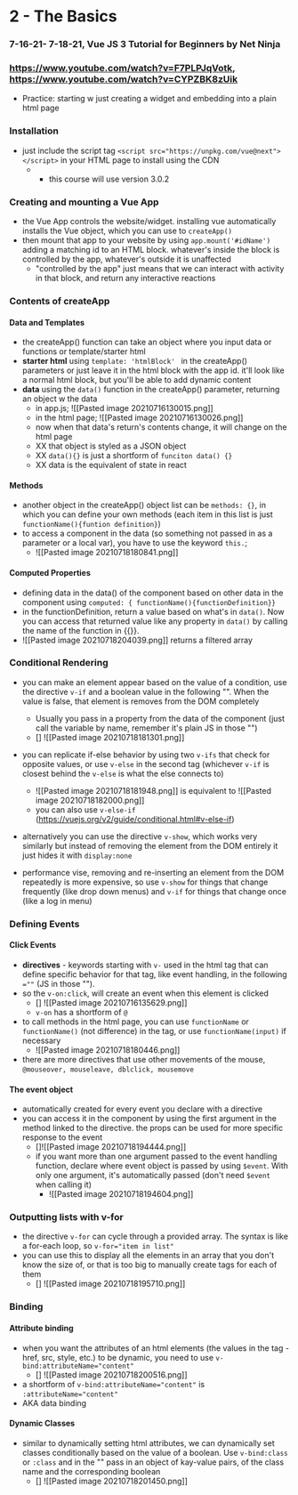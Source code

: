 # 2 - The Basics
###  7-16-21- 7-18-21, Vue JS 3 Tutorial for Beginners by Net Ninja
### https://www.youtube.com/watch?v=F7PLPJqVotk, https://www.youtube.com/watch?v=CYPZBK8zUik

- Practice: starting w just creating a widget and embedding into a plain html page

### Installation
- just include the script tag `<script src="https://unpkg.com/vue@next"></script>`
 in your HTML page to install using the CDN
 	- * this course will use version 3.0.2
	
### Creating and mounting a Vue App
- the Vue App controls the website/widget. installing vue automatically installs the Vue object, which you can use to `createApp()`
- then mount that app to your website by using `app.mount('#idName')` adding a matching id to an HTML block. whatever's inside the block is controlled by the app, whatever's outside it is unaffected  
	- "controlled by the app" just means that we can interact with activity in that block, and return any interactive reactions

### Contents of createApp

#### Data and Templates
-  the createApp() function can take an object where you input data or functions or template/starter html
- **starter html** using `template: 'htmlBlock' ` in the createApp() parameters or just leave it in the html block with the app id. it'll look like a normal html block, but you'll be able to add dynamic content
- **data** using the `data()` function in the createApp() parameter, returning an object w the data
	- in app.js; ![[Pasted image 20210716130015.png]]
	- in the html page; ![[Pasted image 20210716130026.png]]
	- now when that data's return's contents change, it will change on the html page
	- XX that object is styled as a JSON object
	- XX `data(){}` is just a shortform of `funciton data() {}`
	- XX data is the equivalent of state in react 

#### Methods
- another object in the createApp() object list can be 	`methods: {}`, in which you can define your own methods (each item in this list is just `functionName(){funtion definition}`)
- to access a component in the data (so something not passed in as a parameter or a local var), you have to use the keyword `this.`;
	- ![[Pasted image 20210718180841.png]]

#### Computed Properties
- defining data in the data() of the component based on other data in the component using `computed: { functionName(){functionDefinition}}`
- in the functionDefinition, return a value based on what's in `data()`. Now you can access that returned value like any property in `data()` by calling the name of the function in {{}}. 
- ![[Pasted image 20210718204039.png]] returns a filtered array


### Conditional Rendering
- you can make an element appear based on the value of a condition, use the directive `v-if` and a boolean value in the following "". When the value is false, that element is removes from the DOM completely
	- Usually you pass in a property from the data of the component (just call the variable by name, remember it's plain JS in those "")
	- [] ![[Pasted image 20210718181301.png]]

- you can replicate if-else behavior by using two `v-ifs` that check for opposite values, or use `v-else` in the second tag (whichever `v-if` is closest behind the `v-else` is what the else connects to)
	- ![[Pasted image 20210718181948.png]] is equivalent to ![[Pasted image 20210718182000.png]]
	- you can also use `v-else-if` (https://vuejs.org/v2/guide/conditional.html#v-else-if)

- alternatively you can use the directive `v-show`, which works very similarly but instead of removing the element from the DOM entirely it just hides it with `display:none`

- performance vise, removing and re-inserting an element from the DOM repeatedly is more expensive, so use `v-show` for things that change frequently (like drop down menus) and `v-if` for things that change once (like a log in menu)

### Defining Events
#### Click Events
- **directives** - keywords starting with `v-` used in the html tag that can define specific behavior for that tag, like event handling, in the following `=""` (JS in those ""). 
- so the `v-on:click`, will create an event when this element is clicked
	- [] ![[Pasted image 20210716135629.png]]
	- `v-on` has a shortform of `@` 
- to call methods in the html page, you can use `functionName` or `functionName()` (not difference) in the tag, or use `functionName(input)` if necessary
	- ![[Pasted image 20210718180446.png]]
- there are more directives that use other movements of the mouse, `@mouseover, mouseleave, dblclick, mousemove`

#### The event object
- automatically created for every event you declare with a directive
- you can access it in the component by using the first argument in the method linked to the directive. the props can be used for more specific response to the event 
	- []![[Pasted image 20210718194444.png]]
	- if you want more than one argument passed to the event handling function, declare where event object is passed by using `$event`. With only one argument, it's automatically passed (don't need `$event` when calling it)
		- ![[Pasted image 20210718194604.png]]

### Outputting lists with v-for
- the directive `v-for` can cycle through a provided array. The syntax is like a for-each loop, so `v-for="item in list"`
- you can use this to display all the elements in an array that you don't know the size of, or that is too big to manually create tags for each of them
	- [] ![[Pasted image 20210718195710.png]]

### Binding
#### Attribute binding
- when you want the attributes of an html elements (the values in the tag - href, src, style, etc.) to be dynamic, you need to use `v-bind:attributeName="content"`
	- [] ![[Pasted image 20210718200516.png]]
- a shortform of `v-bind:attributeName="content"` is `:attributeName="content"`
- AKA data binding

#### Dynamic Classes
- similar to dynamically setting html attributes, we can dynamically set classes conditionally based on the value of a boolean. Use `v-bind:class` or `:class` and in the "" pass in an object of kay-value pairs, of the class name and the corresponding boolean
	- [] ![[Pasted image 20210718201450.png]]

